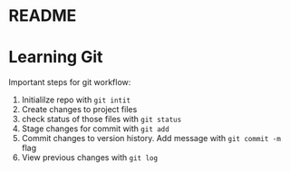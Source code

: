 # README #
# Learning Git

Important steps for git workflow:

1. Initialilze repo with ```git intit```
2. Create changes to project files 
3. check status of those files with ```git status```
4. Stage changes for commit with ```git add```
5. Commit changes to version history. Add message with ```git commit -m``` flag
6. View previous changes with ```git log```
